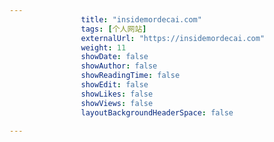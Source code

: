 ---
                title: "insidemordecai.com"
                tags: [个人网站]
                externalUrl: "https://insidemordecai.com"
                weight: 11
                showDate: false
                showAuthor: false
                showReadingTime: false
                showEdit: false
                showLikes: false
                showViews: false
                layoutBackgroundHeaderSpace: false
                ---

